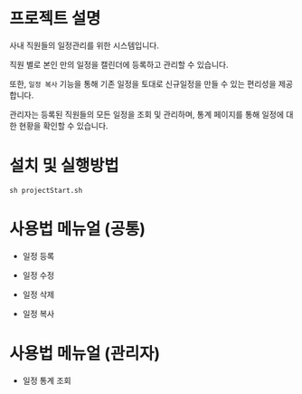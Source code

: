 # 프로젝트 설명

사내 직원들의 일정관리를 위한 시스템입니다.

직원 별로 본인 만의 일정을 캘린더에 등록하고 관리할 수 있습니다.

또한, ```일정 복사``` 기능을 통해 기존 일정을 토대로 신규일정을 만들 수 있는 편리성을 제공합니다.

관리자는 등록된 직원들의 모든 일정을 조회 및 관리하며, 통계 페이지를 통해 일정에 대한 현황을 확인할 수 있습니다.

# 설치 및 실행방법

```shell
sh projectStart.sh
```

# 사용법 메뉴얼 (공통)

- 일정 등록

- 일정 수정

- 일정 삭제

- 일정 복사

# 사용법 메뉴얼 (관리자)

- 일정 통계 조회